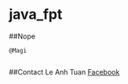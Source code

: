 # java_fpt

##Nope

```
@Magi


```
##Contact
Le Anh Tuan
[Facebook](https://www.facebook.com/letuan7920)

